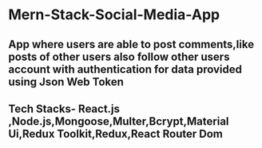 # Mern-Stack-Social-Media-App

## App where users are able to post comments,like posts of other users also follow other users account with authentication for data provided using Json Web Token

## Tech Stacks- React.js ,Node.js,Mongoose,Multer,Bcrypt,Material Ui,Redux Toolkit,Redux,React Router Dom
